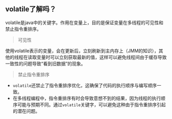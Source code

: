 ## volatile了解吗？

volatile是java中的关键字。作用在变量上，目的是保证变量在多线程的可见性和禁止指令重排序。

> 可见性

使用volatile表示的变量，会在更新后，立刻刷新到主内存上（JMM的知识），其他的线程在读取变量时可以立刻获取最新的值，这样可以避免线程间由于缓存导致一致性的问题导致“看到旧数据”的现象。



> 禁止指令重排序

+ `volatile`还禁止了指令重排序优化，这确保了代码的执行顺序与编写顺序一致。
+ 在多线程编程中，指令重排序有时会导致意想不到的结果，因为线程的执行顺序可能与预期不同。通过`volatile`关键字，可以避免这种由于指令重排序引起的潜在问题。